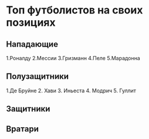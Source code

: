 # Топ футболистов на своих позициях

## Нападающие
1.Роналду
2.Мессии
3.Гризманн
4.Пеле
5.Марадонна
## Полузащитники
1.Де Бруйне
2. Хави
3. Иньеста
4. Модрич
5. Гуллит
## Защитники

## Вратари
